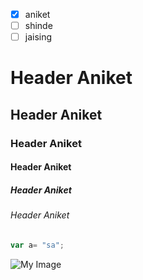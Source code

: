 
- [x] aniket
- [ ] shinde
- [ ] jaising

# Header Aniket 
## Header Aniket
### Header Aniket
#### Header Aniket
##### Header Aniket
###### Header Aniket

```javascript
var a= "sa";
```



![My Image](https://octodex.github.com/images/yaktocat.png)

